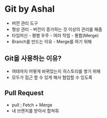 # Git by Ashal
* 버전 관리 도구
* 형상 관리 - 버전이 증가하는 것 이상의 관리를 해줌
* 타임머신 - 평행 우주 - 여러 작업 - 통합(Merge)
* Branch를 만드는 이유 - Merge를 하기 위해
## Git을 사용하는 이유?
* 여태까지 어떻게 바뀌었는지 히스토리를 쌓기 위해
* 모두가 접근 할 수 있게 해서 협업할 수 있도록
## Pull Request
* pull ; Fetch + Merge
* 내 브랜치를 받아서 합쳐줘

